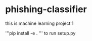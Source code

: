 # phishing-classifier
this is machine learning project 1



'''pip install -e .  ''' to run setup.py
